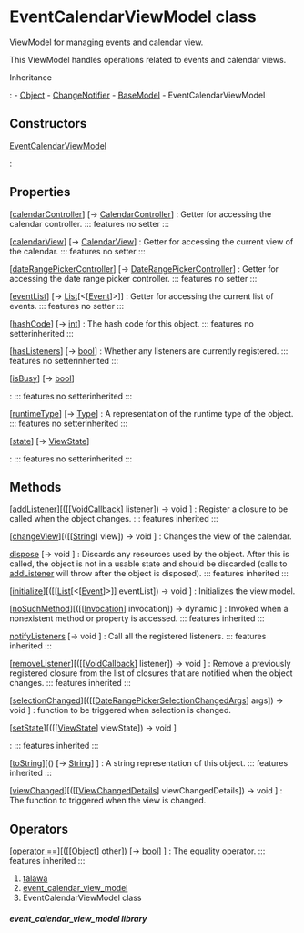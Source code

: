 
<div>

# EventCalendarViewModel class

</div>


ViewModel for managing events and calendar view.

This ViewModel handles operations related to events and calendar views.




Inheritance

:   -   [Object](https://api.flutter.dev/flutter/dart-core/Object-class.html)
    -   [ChangeNotifier](https://api.flutter.dev/flutter/foundation/ChangeNotifier-class.html)
    -   [BaseModel](../view_model_base_view_model/BaseModel-class.md)
    -   EventCalendarViewModel



## Constructors

[EventCalendarViewModel](../view_model_after_auth_view_models_event_view_models_event_calendar_view_model/EventCalendarViewModel/EventCalendarViewModel.md)

:   



## Properties

[[calendarController](../view_model_after_auth_view_models_event_view_models_event_calendar_view_model/EventCalendarViewModel/calendarController.md)] [→ [CalendarController](https://pub.dev/documentation/syncfusion_flutter_calendar/28.2.3/calendar/CalendarController-class.html)]
:   Getter for accessing the calendar controller.
    ::: features
    no setter
    :::

[[calendarView](../view_model_after_auth_view_models_event_view_models_event_calendar_view_model/EventCalendarViewModel/calendarView.md)] [→ [CalendarView](https://pub.dev/documentation/syncfusion_flutter_calendar/28.2.3/calendar/CalendarView.html)]
:   Getter for accessing the current view of the calendar.
    ::: features
    no setter
    :::

[[dateRangePickerController](../view_model_after_auth_view_models_event_view_models_event_calendar_view_model/EventCalendarViewModel/dateRangePickerController.md)] [→ [DateRangePickerController](https://pub.dev/documentation/syncfusion_flutter_datepicker/28.2.3/datepicker/DateRangePickerController-class.html)]
:   Getter for accessing the date range picker controller.
    ::: features
    no setter
    :::

[[eventList](../view_model_after_auth_view_models_event_view_models_event_calendar_view_model/EventCalendarViewModel/eventList.md)] [→ [List](https://api.flutter.dev/flutter/dart-core/List-class.html)[\<[[Event](../models_events_event_model/Event-class.md)]\>]]
:   Getter for accessing the current list of events.
    ::: features
    no setter
    :::

[[hashCode](https://api.flutter.dev/flutter/dart-core/Object/hashCode.html)] [→ [int](https://api.flutter.dev/flutter/dart-core/int-class.html)]
:   The hash code for this object.
    ::: features
    no setterinherited
    :::

[[hasListeners](https://api.flutter.dev/flutter/foundation/ChangeNotifier/hasListeners.html)] [→ [bool](https://api.flutter.dev/flutter/dart-core/bool-class.html)]
:   Whether any listeners are currently registered.
    ::: features
    no setterinherited
    :::

[[isBusy](../view_model_base_view_model/BaseModel/isBusy.md)] [→ [bool](https://api.flutter.dev/flutter/dart-core/bool-class.html)]

:   ::: features
    no setterinherited
    :::

[[runtimeType](https://api.flutter.dev/flutter/dart-core/Object/runtimeType.html)] [→ [Type](https://api.flutter.dev/flutter/dart-core/Type-class.html)]
:   A representation of the runtime type of the object.
    ::: features
    no setterinherited
    :::

[[state](../view_model_base_view_model/BaseModel/state.md)] [→ [ViewState](../enums_enums/ViewState.md)]

:   ::: features
    no setterinherited
    :::



## Methods

[[addListener](https://api.flutter.dev/flutter/foundation/ChangeNotifier/addListener.html)][([[[VoidCallback](https://api.flutter.dev/flutter/dart-ui/VoidCallback.md)] listener]) → void ]
:   Register a closure to be called when the object changes.
    ::: features
    inherited
    :::

[[changeView](../view_model_after_auth_view_models_event_view_models_event_calendar_view_model/EventCalendarViewModel/changeView.md)][([[[String](https://api.flutter.dev/flutter/dart-core/String-class.md)] view]) → void ]
:   Changes the view of the calendar.

[dispose](https://api.flutter.dev/flutter/foundation/ChangeNotifier/dispose.html) [→ void ]
:   Discards any resources used by the object. After this is called, the
    object is not in a usable state and should be discarded (calls to
    [addListener](https://api.flutter.dev/flutter/foundation/ChangeNotifier/addListener.md)
    will throw after the object is disposed).
    ::: features
    inherited
    :::

[[initialize](../view_model_after_auth_view_models_event_view_models_event_calendar_view_model/EventCalendarViewModel/initialize.md)][([[[List](https://api.flutter.dev/flutter/dart-core/List-class.md)[\<[[Event](../models_events_event_model/Event-class.md)]\>]] eventList]) → void ]
:   Initializes the view model.

[[noSuchMethod](https://api.flutter.dev/flutter/dart-core/Object/noSuchMethod.html)][([[[Invocation](https://api.flutter.dev/flutter/dart-core/Invocation-class.md)] invocation]) → dynamic ]
:   Invoked when a nonexistent method or property is accessed.
    ::: features
    inherited
    :::

[notifyListeners](https://api.flutter.dev/flutter/foundation/ChangeNotifier/notifyListeners.html) [→ void ]
:   Call all the registered listeners.
    ::: features
    inherited
    :::

[[removeListener](https://api.flutter.dev/flutter/foundation/ChangeNotifier/removeListener.html)][([[[VoidCallback](https://api.flutter.dev/flutter/dart-ui/VoidCallback.md)] listener]) → void ]
:   Remove a previously registered closure from the list of closures
    that are notified when the object changes.
    ::: features
    inherited
    :::

[[selectionChanged](../view_model_after_auth_view_models_event_view_models_event_calendar_view_model/EventCalendarViewModel/selectionChanged.md)][([[[DateRangePickerSelectionChangedArgs](https://pub.dev/documentation/syncfusion_flutter_datepicker/28.2.3/datepicker/DateRangePickerSelectionChangedArgs-class.md)] args]) → void ]
:   function to be triggered when selection is changed.

[[setState](../view_model_base_view_model/BaseModel/setState.md)][([[[ViewState](../enums_enums/ViewState.md)] viewState]) → void ]

:   ::: features
    inherited
    :::

[[toString](https://api.flutter.dev/flutter/dart-core/Object/toString.html)][() [→ [String](https://api.flutter.dev/flutter/dart-core/String-class.html)] ]
:   A string representation of this object.
    ::: features
    inherited
    :::

[[viewChanged](../view_model_after_auth_view_models_event_view_models_event_calendar_view_model/EventCalendarViewModel/viewChanged.md)][([[[ViewChangedDetails](https://pub.dev/documentation/syncfusion_flutter_calendar/28.2.3/calendar/ViewChangedDetails-class.md)] viewChangedDetails]) → void ]
:   The function to triggered when the view is changed.



## Operators

[[operator ==](https://api.flutter.dev/flutter/dart-core/Object/operator_equals.html)][([[[Object](https://api.flutter.dev/flutter/dart-core/Object-class.md)] other]) [→ [bool](https://api.flutter.dev/flutter/dart-core/bool-class.html)] ]
:   The equality operator.
    ::: features
    inherited
    :::







1.  [talawa](../index.md)
2.  [event_calendar_view_model](../view_model_after_auth_view_models_event_view_models_event_calendar_view_model/)
3.  EventCalendarViewModel class

##### event_calendar_view_model library







